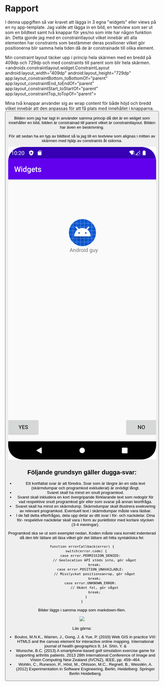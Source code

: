 
# Rapport

I denna uppgiften så var kravet att lägga in 3 egna "widgets" eller views på en ny app-template. Jag valde att lägga in en bild, 
en textview som ser ut som en bildtext samt två knappar för yes/no som inte har någon funktion än. Detta gjorde jag med en 
constraintlayout vilket innebär att alla elementen har constraints som bestämmer deras positioner vilket gör positionerna blir 
samma hela tiden då de är constrainade till olika element.

Min constraint layout täcker upp i princip hela skärmen med en bredd på 409dp och 729dp och med constraints till parent som blir hela skärmen.
    <androidx.constraintlayout.widget.ConstraintLayout
        android:layout_width="409dp"
        android:layout_height="729dp"
        app:layout_constraintBottom_toBottomOf="parent"
        app:layout_constraintEnd_toEndOf="parent"
        app:layout_constraintStart_toStartOf="parent"
        app:layout_constraintTop_toTopOf="parent">

Mina två knappar använder sig av wrap content för både höjd och bredd vilket innebär att den anpassas för att få plats med innehållet i knapparna.
        <Button
            android:id="@+id/button3"
            android:layout_width="wrap_content"
            android:layout_height="wrap_content"
            android:layout_marginStart="4dp"
            android:layout_marginLeft="4dp"
            android:layout_marginBottom="32dp"
            android:text="Yes"
            app:layout_constraintBottom_toBottomOf="parent"
            app:layout_constraintStart_toStartOf="parent" />

Bilden som jag har lagt in använder samma princip då det är en widget som innehåller en bild, bilden är constrainad till 
parent vilket är constraintlayout. Bilden har även en beskrivning.
        <ImageView
            android:id="@+id/imageView3"
            android:layout_width="wrap_content"
            android:layout_height="wrap_content"
            android:contentDescription="Bild"
            app:layout_constraintBottom_toTopOf="@+id/guideline"
            app:layout_constraintEnd_toEndOf="parent"
            app:layout_constraintStart_toStartOf="parent"
            app:layout_constraintTop_toTopOf="parent"
            app:srcCompat="@android:drawable/sym_def_app_icon" />

För att sedan ha en typ av bildtext så la jag till en textview som alignas i mitten av skärmen med hjälp av constraints åt sidorna.
        <TextView
            android:id="@+id/textView"
            android:layout_width="112dp"
            android:layout_height="18dp"
            android:text="      Android guy"
            app:layout_constraintEnd_toEndOf="parent"
            app:layout_constraintStart_toStartOf="parent"
            app:layout_constraintTop_toBottomOf="@+id/imageView3" />

![img.png](img.png)
## Följande grundsyn gäller dugga-svar:

- Ett kortfattat svar är att föredra. Svar som är längre än en sida text (skärmdumpar och programkod exkluderat) är onödigt långt.
- Svaret skall ha minst en snutt programkod.
- Svaret skall inkludera en kort övergripande förklarande text som redogör för vad respektive snutt programkod gör eller som svarar på annan teorifråga.
- Svaret skall ha minst en skärmdump. Skärmdumpar skall illustrera exekvering av relevant programkod. Eventuell text i skärmdumpar måste vara läsbar.
- I de fall detta efterfrågas, dela upp delar av ditt svar i för- och nackdelar. Dina för- respektive nackdelar skall vara i form av punktlistor med kortare stycken (3-4 meningar).

Programkod ska se ut som exemplet nedan. Koden måste vara korrekt indenterad då den blir lättare att läsa vilket gör det lättare att hitta syntaktiska fel.

```
function errorCallback(error) {
    switch(error.code) {
        case error.PERMISSION_DENIED:
            // Geolocation API stöds inte, gör något
            break;
        case error.POSITION_UNAVAILABLE:
            // Misslyckat positionsanrop, gör något
            break;
        case error.UNKNOWN_ERROR:
            // Okänt fel, gör något
            break;
    }
}
```

Bilder läggs i samma mapp som markdown-filen.

![](android.png)

Läs gärna:

- Boulos, M.N.K., Warren, J., Gong, J. & Yue, P. (2010) Web GIS in practice VIII: HTML5 and the canvas element for interactive online mapping. International journal of health geographics 9, 14. Shin, Y. &
- Wunsche, B.C. (2013) A smartphone-based golf simulation exercise game for supporting arthritis patients. 2013 28th International Conference of Image and Vision Computing New Zealand (IVCNZ), IEEE, pp. 459–464.
- Wohlin, C., Runeson, P., Höst, M., Ohlsson, M.C., Regnell, B., Wesslén, A. (2012) Experimentation in Software Engineering, Berlin, Heidelberg: Springer Berlin Heidelberg.
